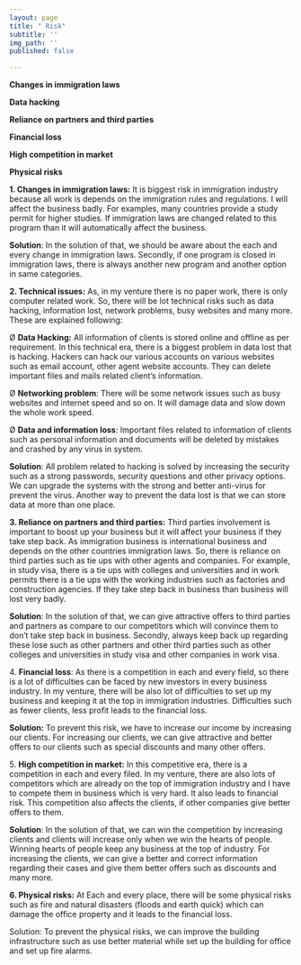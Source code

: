 ```yaml
---
layout: page
title: " Risk"
subtitle: ''
img_path: ''
published: false

---
```

**Changes in immigration laws**

**Data hacking**

**Reliance on partners and third parties**

**Financial loss**

**High competition in market**

**Physical risks**

**1. Changes in immigration laws:** It is biggest risk in immigration industry because all work is depends on the immigration rules and regulations. I will affect the business badly. For examples, many countries provide a study permit for higher studies. If immigration laws are changed related to this program than it will automatically affect the business.

**Solution**: In the solution of that, we should be aware about the each and every change in immigration laws. Secondly, if one program is closed in immigration laws, there is always another new program and another option in same categories.

**2. Technical issues:** As, in my venture there is no paper work, there is only computer related work. So, there will be lot technical risks such as data hacking, information lost, network problems, busy websites and many more. These are explained following:

Ø **Data Hacking:** All information of clients is stored online and offline as per requirement. In this technical era, there is a biggest problem in data lost that is hacking. Hackers can hack our various accounts on various websites such as email account, other agent website accounts. They can delete important files and mails related client’s information.

Ø **Networking problem**: There will be some network issues such as busy websites and internet speed and so on. It will damage data and slow down the whole work speed.

Ø **Data and information loss**: Important files related to information of clients such as personal information and documents will be deleted by mistakes and crashed by any virus in system.

**Solution**: All problem related to hacking is solved by increasing the security such as a strong passwords, security questions and other privacy options. We can upgrade the systems with the strong and better anti-virus for prevent the virus. Another way to prevent the data lost is that we can store data at more than one place.

**3. Reliance on partners and third parties:** Third parties involvement is important to boost up your business but it will affect your business if they take step back. As immigration business is international business and depends on the other countries immigration laws. So, there is reliance on third parties such as tie ups with other agents and companies. For example, in study visa, there is a tie ups with colleges and universities and in work permits there is a tie ups with the working industries such as factories and construction agencies. If they take step back in business than business will lost very badly.

**Solution**: In the solution of that, we can give attractive offers to third parties and partners as compare to our competitors which will convince them to don’t take step back in business. Secondly, always keep back up regarding these lose such as other partners and other third parties such as other colleges and universities in study visa and other companies in work visa.

4\. **Financial loss**: As there is a competition in each and every field, so there is a lot of difficulties can be faced by new investors in every business industry. In my venture, there will be also lot of difficulties to set up my business and keeping it at the top in immigration industries. Difficulties such as fewer clients, less profit leads to the financial loss.

**Solution:** To prevent this risk, we have to increase our income by increasing our clients. For increasing our clients, we can give attractive and better offers to our clients such as special discounts and many other offers.

5\. **High competition in market:** In this competitive era, there is a competition in each and every filed. In my venture, there are also lots of competitors which are already on the top of immigration industry and I have to compete them in business which is very hard. It also leads to financial risk. This competition also affects the clients, if other companies give better offers to them.

**Solution**: In the solution of that, we can win the competition by increasing clients and clients will increase only when we win the hearts of people. Winning hearts of people keep any business at the top of industry. For increasing the clients, we can give a better and correct information regarding their cases and give them better offers such as discounts and many more.

**6. Physical risks:** At Each and every place, there will be some physical risks such as fire and natural disasters (floods and earth quick) which can damage the office property and it leads to the financial loss.

Solution: To prevent the physical risks, we can improve the building infrastructure such as use better material while set up the building for office and set up fire alarms.